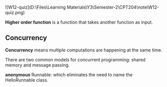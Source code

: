 ![W12-quiz](D:\Files\Learning Materials\Y3\Semester-2\CPT204\note\W12-quiz.png)



**Higher order function** is a function that takes another function as input.


## Concurrency
**Concurrency** means multiple computations are happening at the same time.

There are two common models for concurrent programming: shared memory and message
passing.

**anonymous** Runnable: which eliminates the need to name the HelloRunnable class.

